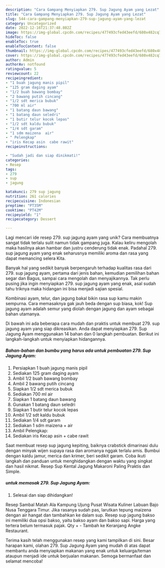 ```yaml
---
description: "Cara Gampang Menyiapkan 279. Sup Jagung Ayam yang Lezat"
title: "Cara Gampang Menyiapkan 279. Sup Jagung Ayam yang Lezat"
slug: 544-cara-gampang-menyiapkan-279-sup-jagung-ayam-yang-lezat
category: Uncategorized
date: 2022-12-16T21:37:48.802Z
image: https://img-global.cpcdn.com/recipes/477493cfed43eefd/680x482cq70/279-sup-jagung-ayam-foto-resep-utama.jpg
hideToc: false
enableToc: true
enableTocContent: false
thumbnail: https://img-global.cpcdn.com/recipes/477493cfed43eefd/680x482cq70/279-sup-jagung-ayam-foto-resep-utama.jpg
cover: https://img-global.cpcdn.com/recipes/477493cfed43eefd/680x482cq70/279-sup-jagung-ayam-foto-resep-utama.jpg
author: Admin
authorAv: notfound
ratingvalue: 5
reviewcount: 22
recipeingredient:
- "1 buah jagung manis pipil"
- "125 gram daging ayam"
- "1/2 buah bawang bombay"
- "2 bawang putih cincang"
- "1/2 sdt merica bubuk"
- "700 ml air"
- "1 batang daun bawang"
- "1 batang daun seledri"
- "1 butir telur kocok lepas"
- "1/2 sdt kaldu bubuk"
- "1/4 sdt garam"
- "1 sdm maizena  air"
- " Pelengkap"
- "iris Kecap asin  cabe rawit"
recipeinstructions:

- "Sudah jadi dan siap dinikmati!"
categories:
- Resep
tags:
- 279
- sup
- jagung

katakunci: 279 sup jagung 
nutrition: 261 calories
recipecuisine: Indonesian
preptime: "PT35M"
cooktime: "PT42M"
recipeyield: "1"
recipecategory: Dessert

---
```





Lagi mencari ide resep 279. sup jagung ayam yang unik? Cara membuatnya sangat tidak terlalu sulit namun tidak gampang juga. Kalau keliru mengolah maka hasilnya akan hambar dan justru cenderung tidak enak. Padahal 279. sup jagung ayam yang enak seharusnya memiliki aroma dan rasa yang dapat memancing selera Kita.





Banyak hal yang sedikit banyak berpengaruh terhadap kualitas rasa dari 279. sup jagung ayam, pertama dari jenis bahan, kemudian pemilihan bahan segar dan Bagus, sampai cara mengolah dan menyajikannya. Tak perlu pusing jika ingin menyiapkan 279. sup jagung ayam yang enak,      asal sudah tahu triknya maka hidangan ini bisa menjadi sajian spesial.














Kombinasi ayam, telur, dan jagung bakal bikin rasa sup kamu makin sempurna. Cara memasaknya gak jauh beda dengan sup biasa, kok! Sup jagung ayam adalah semur yang diolah dengan jagung dan ayam sebagai bahan utamanya.






Di bawah ini ada beberapa cara mudah dan praktis untuk membuat 279. sup jagung ayam yang siap dikreasikan. Anda dapat menyiapkan 279. Sup Jagung Ayam menggunakan 14 bahan dan 0 langkah pembuatan. Berikut ini langkah-langkah untuk menyiapkan hidangannya.

<!--inarticleads1-->

##### Bahan-bahan dan bumbu yang harus ada untuk pembuatan 279. Sup Jagung Ayam:

1. Persiapkan 1 buah jagung manis pipil
1. Sediakan 125 gram daging ayam
1. Ambil 1/2 buah bawang bombay
1. Ambil 2 bawang putih cincang
1. Siapkan 1/2 sdt merica bubuk
1. Sediakan 700 ml air
1. Siapkan 1 batang daun bawang
1. Gunakan 1 batang daun seledri
1. Siapkan 1 butir telur kocok lepas
1. Ambil 1/2 sdt kaldu bubuk
1. Sediakan 1/4 sdt garam
1. Sediakan 1 sdm maizena + air
1. Ambil  Pelengkap:
1. Sediakan iris Kecap asin + cabe rawit


Saat membuat resep sup jagung kepiting, baiknya crabstick dimarinasi dulu dengan minyak wijen supaya rasa dan aromanya nggak terlalu amis. Bumbui dengan kaldu jamur, merica dan krimer, beri sedikit garam. Coba ikuti langkah dan panduan untuk menghidangkan dengan waktu yang singkat dan hasil nikmat. Resep Sup Kental Jagung Makaroni Paling Praktis dan Simple. 

<!--inarticleads2-->

#####  untuk memasak 279. Sup Jagung Ayam:


1. Selesai dan siap dihidangkan!

Resep Sambal Matah Ala Kampung Ujung Pusat Wisata Kuliner Labuan Bajo Nusa Tenggara Timur. Jika rasanya sudah pas, larutkan tepung maizena dengan air hangat dan tambahkan ke dalam sup. Resep sup jagung bakso ini memiliki dua opsi bakso, yaitu bakso ayam dan bakso sapi. Harga yang tertera belum termasuk pajak. Qty + - Tambah ke Keranjang Angke Restaurant. 

Terima kasih telah menggunakan resep yang kami tampilkan di sini. Besar harapan kami, olahan 279. Sup Jagung Ayam yang mudah di atas dapat membantu anda menyiapkan makanan yang enak untuk keluarga/teman ataupun menjadi ide untuk berjualan makanan. Semoga bermanfaat dan selamat mencoba!
